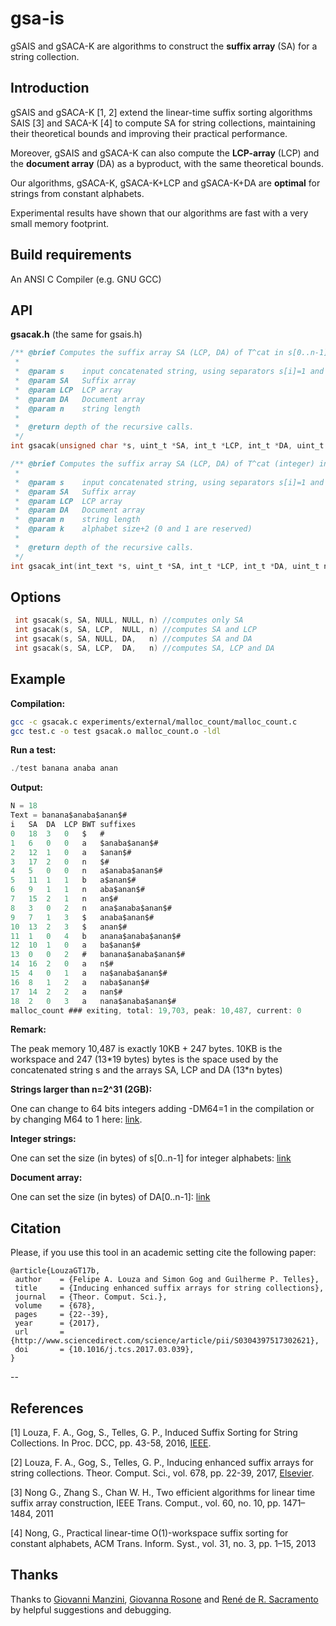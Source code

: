 # gsa-is

gSAIS and gSACA-K are algorithms to construct the **suffix array** (SA) for a string collection. 

## Introduction

gSAIS and gSACA-K [1, 2] extend the linear-time suffix sorting algorithms SAIS
[3] and SACA-K [4] to compute SA for string collections,
maintaining their theoretical bounds and improving their practical performance.

Moreover, gSAIS and gSACA-K can also compute the **LCP-array** (LCP) and the
**document array** (DA) as a byproduct, with the same theoretical bounds.

Our algorithms, gSACA-K, gSACA-K+LCP and gSACA-K+DA are **optimal** for strings
from constant alphabets. 

Experimental results have shown that our algorithms are fast with a very small memory footprint.


## Build requirements

An ANSI C Compiler (e.g. GNU GCC)

## API

**gsacak.h** (the same for gsais.h)

```c
/** @brief Computes the suffix array SA (LCP, DA) of T^cat in s[0..n-1]
 *
 *  @param s    input concatenated string, using separators s[i]=1 and with s[n-1]=0
 *  @param SA   Suffix array 
 *  @param LCP  LCP array 
 *  @param DA   Document array
 *  @param n    string length
 * 
 *  @return depth of the recursive calls.
 */
int gsacak(unsigned char *s, uint_t *SA, int_t *LCP, int_t *DA, uint_t n);

/** @brief Computes the suffix array SA (LCP, DA) of T^cat (integer) in s[0..n-1]
 *
 *  @param s    input concatenated string, using separators s[i]=1 and with s[n-1]=0
 *  @param SA   Suffix array 
 *  @param LCP  LCP array 
 *  @param DA   Document array
 *  @param n    string length
 *  @param k    alphabet size+2 (0 and 1 are reserved)
 * 
 *  @return depth of the recursive calls.
 */
int gsacak_int(int_text *s, uint_t *SA, int_t *LCP, int_t *DA, uint_t n, uint_t k);
```

## Options

```c
 int gsacak(s, SA, NULL, NULL, n) //computes only SA
 int gsacak(s, SA, LCP,  NULL, n) //computes SA and LCP
 int gsacak(s, SA, NULL, DA,   n) //computes SA and DA
 int gsacak(s, SA, LCP,  DA,   n) //computes SA, LCP and DA
```


## Example

**Compilation:**

```sh
gcc -c gsacak.c experiments/external/malloc_count/malloc_count.c
gcc test.c -o test gsacak.o malloc_count.o -ldl
```

**Run a test:**

```c
./test banana anaba anan
```

**Output:**

```c
N = 18
Text = banana$anaba$anan$#
i	SA	DA	LCP	BWT	suffixes
0	18	3	0	$	#
1	6	0	0	a	$anaba$anan$#
2	12	1	0	a	$anan$#
3	17	2	0	n	$#
4	5	0	0	n	a$anaba$anan$#
5	11	1	1	b	a$anan$#
6	9	1	1	n	aba$anan$#
7	15	2	1	n	an$#
8	3	0	2	n	ana$anaba$anan$#
9	7	1	3	$	anaba$anan$#
10	13	2	3	$	anan$#
11	1	0	4	b	anana$anaba$anan$#
12	10	1	0	a	ba$anan$#
13	0	0	2	#	banana$anaba$anan$#
14	16	2	0	a	n$#
15	4	0	1	a	na$anaba$anan$#
16	8	1	2	a	naba$anan$#
17	14	2	2	a	nan$#
18	2	0	3	a	nana$anaba$anan$#
malloc_count ### exiting, total: 19,703, peak: 10,487, current: 0
```
**Remark:**

The peak memory 10,487 is exactly 10KB + 247 bytes.
10KB is the workspace and 247 (13\*19 bytes) bytes is the space used by the concatenated string s and the arrays SA, LCP and DA (13\*n bytes)


**Strings larger than n=2^31 (2GB):**

One can change to 64 bits integers adding -DM64=1 in the compilation or by changing M64 to 1 here: [link](https://github.com/felipelouza/gsa-is/blob/master/gsacak.h#L43).

**Integer strings:**

One can set the size (in bytes) of s\[0..n-1\] for integer alphabets: [link](https://github.com/felipelouza/gsa-is/blob/master/gsacak.h#L66)

**Document array:**

One can set the size (in bytes) of DA\[0..n-1\]: [link](https://github.com/felipelouza/gsa-is/blob/master/gsacak.h#L71)

## Citation

Please, if you use this tool in an academic setting cite the following paper:

    @article{LouzaGT17b,
     author    = {Felipe A. Louza and Simon Gog and Guilherme P. Telles},
     title     = {Inducing enhanced suffix arrays for string collections},
     journal   = {Theor. Comput. Sci.},
     volume    = {678},
     pages     = {22--39},
     year      = {2017},
     url       = {http://www.sciencedirect.com/science/article/pii/S0304397517302621},
     doi       = {10.1016/j.tcs.2017.03.039},
    }
    

--
## References

\[1\] Louza, F. A., Gog, S., Telles, G. P., Induced Suffix Sorting for String Collections. In Proc. DCC, pp. 43-58, 2016, [IEEE](http://ieeexplore.ieee.org/document/7786148/).

\[2\] Louza, F. A., Gog, S., Telles, G. P., Inducing enhanced suffix arrays for string collections. Theor. Comput. Sci., vol. 678, pp. 22-39, 2017, [Elsevier](http://www.sciencedirect.com/science/article/pii/S0304397517302621).

\[3\] Nong G., Zhang S., Chan W. H., Two efficient algorithms for linear time suffix array construction, IEEE Trans. Comput., vol. 60, no. 10, pp. 1471–1484, 2011

\[4\] Nong, G., Practical linear-time O(1)-workspace suffix sorting for constant alphabets, ACM Trans. Inform. Syst., vol. 31, no. 3, pp. 1–15, 2013

## Thanks

Thanks to [Giovanni Manzini](https://github.com/giovmanz), [Giovanna Rosone](https://github.com/giovannarosone) and [René de R. Sacramento](https://github.com/ReneSac) by helpful suggestions and debugging.
